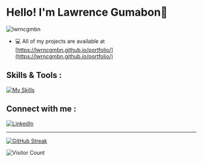  # Hello! I'm Lawrence Gumabon👋   

 <!-- # [![Typing SVG](https://readme-typing-svg.demolab.com?font=Fira+Code&weight=800&size=32&pause=1000&random=false&width=800&lines=Hello!+I'm+Lawrence+Gumabon%F0%9F%91%8B)](https://git.io/typing-svg) --> 

<p align="left"> <img src="https://komarev.com/ghpvc/?username=lwrncgmbn&label=Profile%20views&color=0e75b6&style=flat" alt="lwrncgmbn" /> </p>

<!-- - 💻 I’m currently learning **CodeIgniter4**  -->
- 💻 All of my projects are available at [https://lwrncgmbn.github.io/portfolio/](https://lwrncgmbn.github.io/portfolio/)
<!-- - 📫 How to reach me **lwrncgmbn@gmail.com** -->

## Skills & Tools :  
[![My Skills](https://skillicons.dev/icons?i=html,css,js,tailwind,bootstrap,react,php,laravel,github,vscode,figma,ps)](https://skillicons.dev) 

## Connect with me :
[![LinkedIn](https://skillicons.dev/icons?i=linkedin)](https://www.linkedin.com/in/lawrence-gumabon-7018b7255/)

-----------------------------------------------------------------------------

[![GitHub Streak](https://streak-stats.demolab.com/?user=lwrncgmbn&theme=dark)](https://git.io/streak-stats) 

<!-- <p>&nbsp;<img align="center" src="https://github-readme-stats.vercel.app/api?username=lwrncgmbn&show_icons=true&locale=en" alt="lwrncgmbn" /></p> -->
<!-- <p><img  src="https://github-readme-stats.vercel.app/api/top-langs?username=lwrncgmbn&show_icons=true&locale=en&layout=compact" alt="lwrncgmbn" /></p> -->

![Visitor Count](https://profile-counter.glitch.me/{lawrencegumabon}/count.svg)

